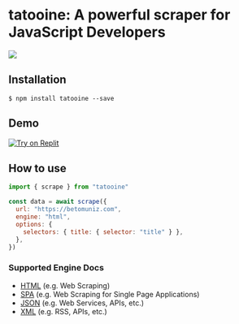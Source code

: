 # tatooine: A powerful scraper for JavaScript Developers

<!-- [![Build Status](https://travis-ci.org/obetomuniz/tatooine.svg?branch=main)](https://travis-ci.org/obetomuniz/tatooine)
[![codecov](https://codecov.io/gh/obetomuniz/tatooine/branch/main/graph/badge.svg)](https://codecov.io/gh/obetomuniz/tatooine) -->

<img src="https://cloud.githubusercontent.com/assets/1680157/17003290/a47ea06a-4ea5-11e6-8fc0-c36988534226.png" />

## Installation

```ssh
$ npm install tatooine --save
```

## Demo

[![Try on Replit](https://camo.githubusercontent.com/56417b1780ddc0e04d7c9ce2e4041a437a25aeaa898473a75695723e88a9d043/68747470733a2f2f7265706c2d62616467652e6a616a6f6f73616d2e7265706c2e636f2f7472792e706e67)](https://replit.com/@obetomuniz/Tatooine-in-Action?v=1#index.js)

## How to use

```js
import { scrape } from "tatooine"

const data = await scrape({
  url: "https://betomuniz.com",
  engine: "html",
  options: {
    selectors: { title: { selector: "title" } },
  },
})
```

### Supported Engine Docs

- [HTML](https://github.com/obetomuniz/tatooine/tree/main/docs/HTML.md) (e.g. Web Scraping)
- [SPA](https://github.com/obetomuniz/tatooine/tree/main/docs/SPA.md) (e.g. Web Scraping for Single Page Applications)
- [JSON](https://github.com/obetomuniz/tatooine/tree/main/docs/JSON.md) (e.g. Web Services, APIs, etc.)
- [XML](https://github.com/obetomuniz/tatooine/tree/main/docs/XML.md) (e.g. RSS, APIs, etc.)
